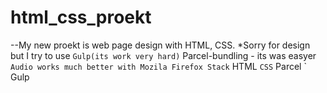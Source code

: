 # html_css_proekt

--My new proekt is web page design with HTML, CSS.
*Sorry for design but I try to use ` Gulp(its work very hard)
                                   ` Parcel-bundling - its was easyer
                                   ` Audio works much better with Mozila Firefox
 Stack` HTML
      ` CSS
      ` Parcel
      ` Gulp
                                  
